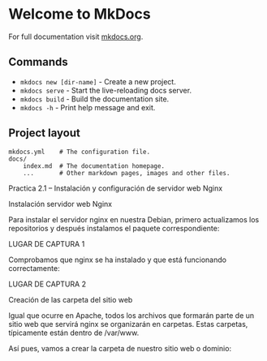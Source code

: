 # Welcome to MkDocs

For full documentation visit [mkdocs.org](https://www.mkdocs.org).

## Commands

* `mkdocs new [dir-name]` - Create a new project.
* `mkdocs serve` - Start the live-reloading docs server.
* `mkdocs build` - Build the documentation site.
* `mkdocs -h` - Print help message and exit.

## Project layout

    mkdocs.yml    # The configuration file.
    docs/
        index.md  # The documentation homepage.
        ...       # Other markdown pages, images and other files.


Practica 2.1 – Instalación y configuración de servidor web Nginx

Instalación servidor web Nginx

Para instalar el servidor nginx en nuestra Debian, primero actualizamos los repositorios y después instalamos el paquete correspondiente:

LUGAR DE CAPTURA 1


Comprobamos que nginx se ha instalado y que está funcionando correctamente:

LUGAR DE CAPTURA 2 

Creación de las carpeta del sitio web

Igual que ocurre en Apache, todos los archivos que formarán parte de un sitio web que servirá nginx se organizarán en carpetas. Estas carpetas, típicamente están dentro de /var/www.

Así pues, vamos a crear la carpeta de nuestro sitio web o dominio: